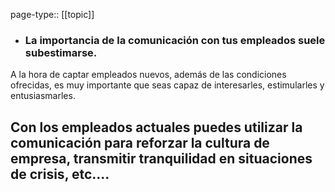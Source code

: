 page-type:: [[topic]]
- ### La importancia de la comunicación con tus empleados suele subestimarse.

A la hora de captar empleados nuevos, además de las condiciones ofrecidas, es muy importante que seas capaz de interesarles, estimularles y entusiasmarles.

Con los empleados actuales puedes utilizar la comunicación para reforzar la cultura de empresa, transmitir tranquilidad en situaciones de crisis, etc....
  - 


